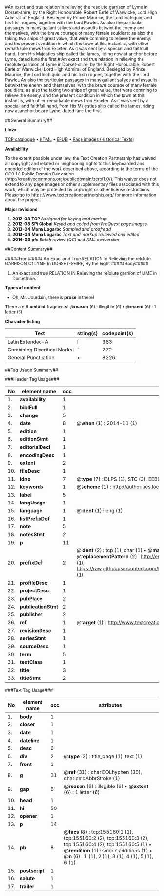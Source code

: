 #An exact and true relation in relieving the resolute garrison of Lyme in Dorset-shire, by the Right Honourable, Robert Earle of Warwicke, Lord High Admirall of England. Besieged by Prince Maurice, the Lord Inchiquin, and his Irish rogues, together with the Lord Pawlet. As also the particular passages in many gallant sallyes and assaults betwixt the enemy and themselves, with the brave courage of many female souldiers: as also the taking two ships of great value, that were comming to relieve the enemy: and the present condition in which the town at this instant is, with other remarkable mews fron Exceter. As it was sent by a speciall and faithfull hand, from His Majesties ship called the Iames, riding now at anchor before Lyme, dated Iune the first.#
An exact and true relation in relieving the resolute garrison of Lyme in Dorset-shire, by the Right Honourable, Robert Earle of Warwicke, Lord High Admirall of England. Besieged by Prince Maurice, the Lord Inchiquin, and his Irish rogues, together with the Lord Pawlet. As also the particular passages in many gallant sallyes and assaults betwixt the enemy and themselves, with the brave courage of many female souldiers: as also the taking two ships of great value, that were comming to relieve the enemy: and the present condition in which the town at this instant is, with other remarkable mews fron Exceter. As it was sent by a speciall and faithfull hand, from His Majesties ship called the Iames, riding now at anchor before Lyme, dated Iune the first.

##General Summary##

**Links**

[TCP catalogue](http://www.ota.ox.ac.uk/tcp/)  • 
[HTML](http://tei.it.ox.ac.uk/tcp/Texts-HTML/free/A84/A84189.html)  • 
[EPUB](http://tei.it.ox.ac.uk/tcp/Texts-EPUB/free/A84/A84189.epub) • 
[Page images (Historical Texts)](https://historicaltexts.jisc.ac.uk/eebo-99872971e)

**Availability**

To the extent possible under law, the Text Creation Partnership has waived all copyright and related or neighboring rights to this keyboarded and encoded edition of the work described above, according to the terms of the CC0 1.0 Public Domain Dedication (http://creativecommons.org/publicdomain/zero/1.0/). This waiver does not extend to any page images or other supplementary files associated with this work, which may be protected by copyright or other license restrictions. Please go to https://www.textcreationpartnership.org/ for more information about the project.

**Major revisions**

1. __2012-08__ __TCP__ *Assigned for keying and markup*
1. __2012-08__ __SPi Global__ *Keyed and coded from ProQuest page images*
1. __2013-04__ __Mona Logarbo__ *Sampled and proofread*
1. __2013-04__ __Mona Logarbo__ *Text and markup reviewed and edited*
1. __2014-03__ __pfs__ *Batch review (QC) and XML conversion*

##Content Summary##

#####Front#####
An Exact and True RELATION In Relieving the reſolute GARRISON Of LYME In DORSET-SHIRE, By the Right 
#####Body#####

1. An exact and true RELATION IN Relieving the reſolute garriſon of LIME in Dorcetſhire.

**Types of content**

  * Oh, Mr. Jourdain, there is **prose** in there!

There are 6 **omitted** fragments! 
 @__reason__ (6) : illegible (6)  •  @__extent__ (6) : 1 letter (6)

**Character listing**


|Text|string(s)|codepoint(s)|
|---|---|---|
|Latin Extended-A|ſ|383|
|Combining             Diacritical Marks|̄|772|
|General Punctuation|•|8226|

##Tag Usage Summary##

###Header Tag Usage###

|No|element name|occ|attributes|
|---|---|---|---|
|1.|__availability__|1||
|2.|__biblFull__|1||
|3.|__change__|5||
|4.|__date__|8| @__when__ (1) : 2014-11 (1)|
|5.|__edition__|1||
|6.|__editionStmt__|1||
|7.|__editorialDecl__|1||
|8.|__encodingDesc__|1||
|9.|__extent__|2||
|10.|__fileDesc__|1||
|11.|__idno__|7| @__type__ (7) : DLPS (1), STC (3), EEBO-CITATION (1), PROQUEST (1), VID (1)|
|12.|__keywords__|1| @__scheme__ (1) : http://authorities.loc.gov/ (1)|
|13.|__label__|5||
|14.|__langUsage__|1||
|15.|__language__|1| @__ident__ (1) : eng (1)|
|16.|__listPrefixDef__|1||
|17.|__note__|5||
|18.|__notesStmt__|2||
|19.|__p__|11||
|20.|__prefixDef__|2| @__ident__ (2) : tcp (1), char (1)  •  @__matchPattern__ (2) : ([0-9\-]+):([0-9IVX]+) (1), (.+) (1)  •  @__replacementPattern__ (2) : http://eebo.chadwyck.com/downloadtiff?vid=$1&page=$2 (1), https://raw.githubusercontent.com/textcreationpartnership/Texts/master/tcpchars.xml#$1 (1)|
|21.|__profileDesc__|1||
|22.|__projectDesc__|1||
|23.|__pubPlace__|2||
|24.|__publicationStmt__|2||
|25.|__publisher__|2||
|26.|__ref__|1| @__target__ (1) : http://www.textcreationpartnership.org/docs/. (1)|
|27.|__revisionDesc__|1||
|28.|__seriesStmt__|1||
|29.|__sourceDesc__|1||
|30.|__term__|5||
|31.|__textClass__|1||
|32.|__title__|3||
|33.|__titleStmt__|2||


###Text Tag Usage###

|No|element name|occ|attributes|
|---|---|---|---|
|1.|__body__|1||
|2.|__closer__|1||
|3.|__date__|1||
|4.|__dateline__|1||
|5.|__desc__|6||
|6.|__div__|2| @__type__ (2) : title_page (1), text (1)|
|7.|__front__|1||
|8.|__g__|31| @__ref__ (31) : char:EOLhyphen (30), char:cmbAbbrStroke (1)|
|9.|__gap__|6| @__reason__ (6) : illegible (6)  •  @__extent__ (6) : 1 letter (6)|
|10.|__head__|1||
|11.|__hi__|50||
|12.|__opener__|1||
|13.|__p__|14||
|14.|__pb__|8| @__facs__ (8) : tcp:155160:1 (1), tcp:155160:2 (2), tcp:155160:3 (2), tcp:155160:4 (2), tcp:155160:5 (1)  •  @__rendition__ (1) : simple:additions (1)  •  @__n__ (6) : 1 (1), 2 (1), 3 (1), 4 (1), 5 (1), 6 (1)|
|15.|__postscript__|1||
|16.|__salute__|1||
|17.|__trailer__|1||
